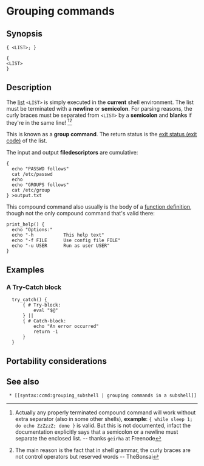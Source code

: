 # Grouping commands

## Synopsis

    { <LIST>; }

    {
    <LIST>
    }

## Description

The [list](../../syntax/basicgrammar.md#lists) `<LIST>` is simply executed in
the **current** shell environment. The list must be terminated with a
**newline** or **semicolon**. For parsing reasons, the curly braces must
be separated from `<LIST>` by a **semicolon** and **blanks** if they\'re
in the same line! [^1][^2]

This is known as a **group command**. The return status is the [exit
status (exit code)](../../scripting/basics.md#exit_codes) of the list.

The input and output **filedescriptors** are cumulative:

    {
      echo "PASSWD follows"
      cat /etc/passwd
      echo
      echo "GROUPS follows"
      cat /etc/group
    } >output.txt

This compound command also usually is the body of a [function
definition](../../syntax/basicgrammar.md#shell_function_definitions), though not
the only compound command that's valid there:

    print_help() {
      echo "Options:"
      echo "-h           This help text"
      echo "-f FILE      Use config file FILE"
      echo "-u USER      Run as user USER"
    }

## Examples

### A Try-Catch block

      try_catch() {
          { # Try-block:
              eval "$@"
          } ||
          { # Catch-block:
              echo "An error occurred"
              return -1
          }
      }

## Portability considerations

## See also

     * [[syntax:ccmd:grouping_subshell | grouping commands in a subshell]]

[^1]: Actually any properly terminated compound command will work
    without extra separator (also in some other shells), **example**:
    `{ while sleep 1; do echo ZzZzzZ; done }` is valid. But this is not
    documented, infact the documentation explicitly says that a
    semicolon or a newline must separate the enclosed list. \-- thanks
    `geirha` at Freenode

[^2]: The main reason is the fact that in shell grammar, the curly
    braces are not control operators but reserved words \-- TheBonsai
